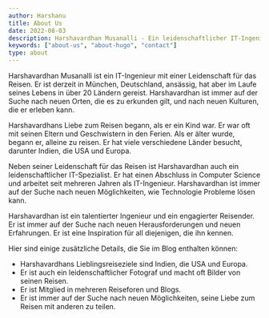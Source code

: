 ```yaml
---
author: Harshanu
title: About Us
date: 2022-08-03
description: Harshavardhan Musanalli - Ein leidenschaftlicher IT-Ingenieur und Reisender
keywords: ["about-us", "about-hugo", "contact"]
type: about
---
```


Harshavardhan Musanalli ist ein IT-Ingenieur mit einer Leidenschaft für das Reisen. Er ist derzeit in München, Deutschland, ansässig, hat aber im Laufe seines Lebens in über 20 Ländern gereist. Harshavardhan ist immer auf der Suche nach neuen Orten, die es zu erkunden gilt, und nach neuen Kulturen, die er erleben kann.

Harshavardhans Liebe zum Reisen begann, als er ein Kind war. Er war oft mit seinen Eltern und Geschwistern in den Ferien. Als er älter wurde, begann er, alleine zu reisen. Er hat viele verschiedene Länder besucht, darunter Indien, die USA und Europa.

Neben seiner Leidenschaft für das Reisen ist Harshavardhan auch ein leidenschaftlicher IT-Spezialist. Er hat einen Abschluss in Computer Science und arbeitet seit mehreren Jahren als IT-Ingenieur. Harshavardhan ist immer auf der Suche nach neuen Möglichkeiten, wie Technologie Probleme lösen kann.

Harshavardhan ist ein talentierter Ingenieur und ein engagierter Reisender. Er ist immer auf der Suche nach neuen Herausforderungen und neuen Erfahrungen. Er ist eine Inspiration für all diejenigen, die ihn kennen.

Hier sind einige zusätzliche Details, die Sie im Blog enthalten können:

- Harshavardhans Lieblingsreiseziele sind Indien, die USA und Europa.
- Er ist auch ein leidenschaftlicher Fotograf und macht oft Bilder von seinen Reisen.
- Er ist Mitglied in mehreren Reiseforen und Blogs.
- Er ist immer auf der Suche nach neuen Möglichkeiten, seine Liebe zum Reisen mit anderen zu teilen.

